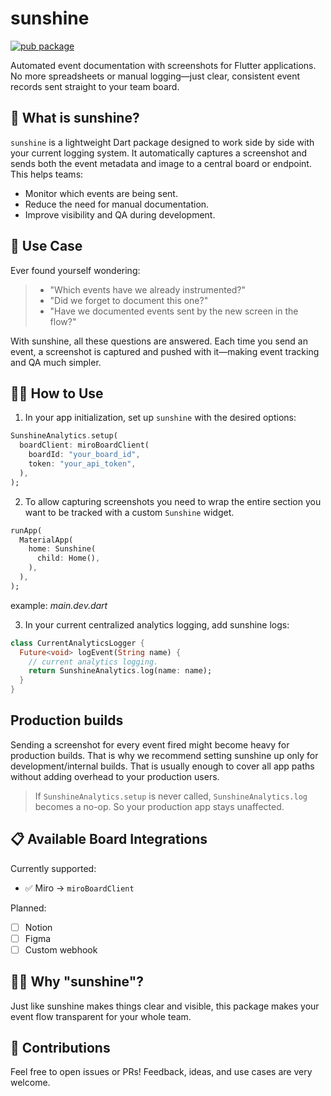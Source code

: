 # sunshine

[![pub package](https://img.shields.io/pub/v/sunshine.svg)](https://pub.dev/packages/sunshine_events)

Automated event documentation with screenshots for Flutter applications.
No more spreadsheets or manual logging—just clear, consistent event records sent straight to your team board.

## 🌅 What is sunshine?

`sunshine` is a lightweight Dart package designed to work side by side with your current logging system. It automatically captures a screenshot and sends both the event metadata and image to a central board or endpoint. This helps teams:

- Monitor which events are being sent.
- Reduce the need for manual documentation.
- Improve visibility and QA during development.

## 🔧 Use Case

Ever found yourself wondering:

> - "Which events have we already instrumented?"
> - "Did we forget to document this one?"
> - "Have we documented events sent by the new screen in the flow?"

With sunshine, all these questions are answered. Each time you send an event, a screenshot is captured and pushed with it—making event tracking and QA much simpler.

## 🧑‍💻 How to Use

1. In your app initialization, set up `sunshine` with the desired options:

```dart
SunshineAnalytics.setup(
  boardClient: miroBoardClient(
    boardId: "your_board_id",
    token: "your_api_token",
  ),
);
```

2. To allow capturing screenshots you need to wrap the entire section you want to be tracked with a custom `Sunshine` widget.

```dart
runApp(
  MaterialApp(
    home: Sunshine(
      child: Home(),
    ),
  ),
);
```
example: _main.dev.dart_

3. In your current centralized analytics logging, add sunshine logs:

```dart
class CurrentAnalyticsLogger {
  Future<void> logEvent(String name) {
    // current analytics logging.
    return SunshineAnalytics.log(name: name);
  }
}
```

## Production builds

Sending a screenshot for every event fired might become heavy for production builds. That is why we recommend setting sunshine up only for development/internal builds. That is usually enough to cover all app paths without adding overhead to your production users.

> If `SunshineAnalytics.setup` is never called, `SunshineAnalytics.log` becomes a no-op. So your production app stays unaffected.

## 📋 Available Board Integrations

Currently supported:

- ✅ Miro → `miroBoardClient`

Planned:

- [ ] Notion
- [ ] Figma
- [ ] Custom webhook

## 🙋‍♂️ Why "sunshine"?

Just like sunshine makes things clear and visible, this package makes your event flow transparent for your whole team.

## 👏 Contributions

Feel free to open issues or PRs! Feedback, ideas, and use cases are very welcome.
